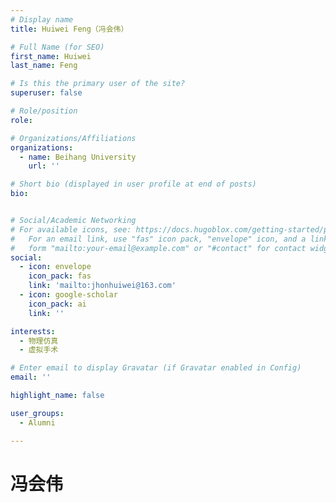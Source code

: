 ```yaml
---
# Display name
title: Huiwei Feng（冯会伟）

# Full Name (for SEO)
first_name: Huiwei
last_name: Feng

# Is this the primary user of the site?
superuser: false

# Role/position
role: 

# Organizations/Affiliations
organizations:
  - name: Beihang University
    url: ''

# Short bio (displayed in user profile at end of posts)
bio: 


# Social/Academic Networking
# For available icons, see: https://docs.hugoblox.com/getting-started/page-builder/#icons
#   For an email link, use "fas" icon pack, "envelope" icon, and a link in the
#   form "mailto:your-email@example.com" or "#contact" for contact widget.
social: 
  - icon: envelope
    icon_pack: fas
    link: 'mailto:jhonhuiwei@163.com'
  - icon: google-scholar
    icon_pack: ai
    link: ''

interests:
  - 物理仿真
  - 虚拟手术

# Enter email to display Gravatar (if Gravatar enabled in Config)
email: ''

highlight_name: false

user_groups: 
  - Alumni

---
```


# 冯会伟

